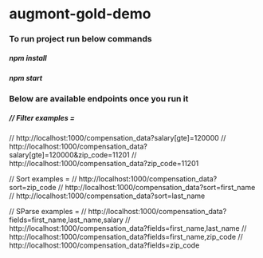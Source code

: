 # augmont-gold-demo

### To run project run below commands
##### npm install
##### npm start

### Below are available endpoints once you run it
##### // Filter examples = 
// http://localhost:1000/compensation_data?salary[gte]=120000
// http://localhost:1000/compensation_data?salary[gte]=120000&zip_code=11201
// http://localhost:1000/compensation_data?zip_code=11201


// Sort examples = 
// http://localhost:1000/compensation_data?sort=zip_code
// http://localhost:1000/compensation_data?sort=first_name
// http://localhost:1000/compensation_data?sort=last_name


// SParse examples = 
// http://localhost:1000/compensation_data?fields=first_name,last_name,salary
// http://localhost:1000/compensation_data?fields=first_name,last_name
// http://localhost:1000/compensation_data?fields=first_name,zip_code
// http://localhost:1000/compensation_data?fields=zip_code
#####
